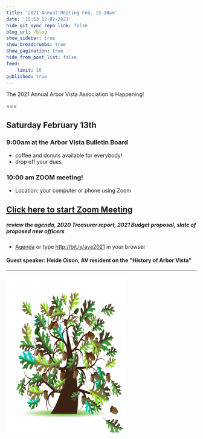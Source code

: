 ```yaml
---
title: '2021 Annual Meeting Feb. 13 10am'
date: '15:53 12-02-2021'
hide_git_sync_repo_link: false
blog_url: /blog
show_sidebar: true
show_breadcrumbs: true
show_pagination: true
hide_from_post_list: false
feed:
    limit: 10
published: true
---
```


<div class="bg-success">The 2021 Annual Arbor Vista Association is Happening!</div>

===
## Saturday February 13th
### 9:00am at the Arbor Vista Bulletin Board 
-  coffee and donuts available for everybody! 
- drop off your dues

### 10:00 am  ZOOM meeting!
- Location:  your computer or phone using Zoom

## [Click here to start Zoom Meeting](https://us02web.zoom.us/j/89147299026?pwd=Wlh0RjF5a0JqRU96WXJKUjdVUXJiZz09)

##### review the agenda, 2020 Treasurer report, 2021 Budget proposal, slate of proposed new officers
- [Agenda](http://bit.ly/ava2021) or type  http://bit.ly/ava2021 in your browser

#### Guest speaker: Heide Olson, AV resident on the __"History of Arbor Vista"__

---


![image](Oak_Tree.png)
